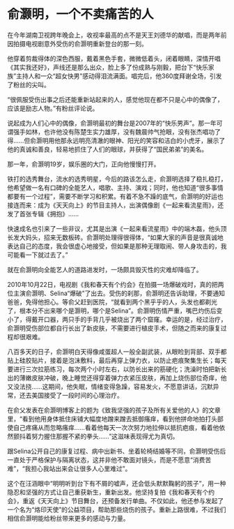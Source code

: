 # 俞灏明，一个不卖痛苦的人

在今年湖南卫视跨年晚会上，收视率最高的点不是天王刘德华的献唱，而是两年前因拍摄电视剧意外受伤的俞灏明重新登台的那一刻。

他穿着剪裁得体的深色西服，戴着黑色手套，微微低着头，闭着眼睛，深情开唱《其实我还好》，声线还是那么出众，脸上多了份成熟与刚毅，把台下“快乐家族”主持人和一众“超女快男”感动得泪流满面。唱完后，他360度拜谢全场，引发了粉丝的尖叫。

“很佩服受伤出事之后还能重新站起来的人，感觉他现在都不只是心中的偶像了，应该是励志人物。”有粉丝评论说。

说起成为人们心中的偶像，俞灏明最初的舞台是2007年的“快乐男声”。那一年可谓强手如林，也许他没有陈楚生实力雄厚，没有魏晨帅气抢眼，没有张杰唱功了得……但俞灏明用他那永远明亮清澈的眼神、阳光的笑容和洁白的小虎牙，展示了他的真诚和善良，轻易地抓住了人们的眼球，并获得了“国民弟弟”的美名。

那一年，俞灏明19岁，娱乐圈的大门，正向他慢慢打开。

铁打的选秀舞台，流水的选秀明星，今后的路该怎么走，俞灏明选择了稳扎稳打，他希望做一名有口碑的全能艺人，唱歌、主持、演戏；同时，他也知道“很多事情都要有一个过程”，需要不断学习和积累。有着不急不躁的底气，俞灏明的好运也接连而来：成为《天天向上》的节目主持人，出演偶像剧《一起来看流星雨》，还发了首张专辑《拥抱》……

快速成名也引来了一些非议，尤其是出演《一起来看流星雨》中的端木磊，他头顶长发大妈头，招来无数板砖。俞灏明处理得很得体，“如果大家的声音是很真诚地表达自己的态度，我会很虚心地接受，但如果是那种无理取闹、带人身攻击的，我可能看一下就过去了。”

就在俞灏明向全能艺人的道路进发时，一场颇具毁灭性的灾难却降临了。

2010年10月22日，电视剧《我和春天有个约会》在拍摄一场爆破戏时，真的把两位主演俞灏明、Selina“爆破”了出去。受伤的刹那，俞灏明还告诉助理，不要通知爸爸，免得他担心。等俞父赶到医院，“就看到两个黑乎乎的人，头发也都剃光了，根本分不出来哪个是灏明，哪个是Selina”。俞灏明伤情严重，嘴巴灼伤后变小了，得戴开口器，两只手的手背几乎被烧出了两个窟窿。幸运的是，经过治疗，俞灏明受伤部位都自行长出了新皮肤，不需要进行植皮手术，但随之而来的康复过程却很艰难。

八百多天的日子，俞灏明白天得像咸蛋超人一般全副武装，从眼睑到背部、双手都贴上硅胶贴片，接着是泡沫敷料，最后再穿上弹力衣，以防止疤痕聚集生长；每天要进行三次拉筋练习，每次两个小时左右，以防长出来的筋硬化；洗澡时怕把新长出的薄嫩皮肤冲破，晚上睡觉还得穿着弹力衣紧压皮肤，再加上烧伤部位奇痒，他又没法挠……这期间，他失眠，情绪变得急躁，容易发火，不愿意讲话，沉默异常，还去美国接受了一段时间的心理治疗。

在俞父发表在俞灏明博客上的题为《致我坚强的孩子及所有关爱他的人》的文章里，“看到他用身体抵住床铺大幅度地蹭来蹭去抵御瘙痒，看到他拼命地拍打头部使自己疼痛从而忽略瘙痒……看着他每天一次次努力地拉伸以抵抗疤痕，看着他依然颤抖着努力握住那握不紧的拳头……”这滋味表现得尤为真切。

跟Selina公开自己的康复过程、病中出新书、坐着轮椅结婚等不同，俞灏明受伤后一直处于严格保护与隔离状态，这并非他不敢面对镜头，而是不愿意“消费苦难”，“我担心我站出来会让很多人心里难过”。

这个在汪涵眼中“明明听到台下有不屑的嘘声，还会低头默默鞠躬的孩子”，用一种隐忍和坚强的方式让自己重获新生，重新出发。他坚持复拍《我和春天有个约会》，重返《天天向上》节目舞台，还预备发行单曲。不仅如此，他还参与发起了一个名为“烙印天使”的公益项目，帮助那些烧伤的孩子。重新上路很难，不过我们相信俞灏明能给粉丝带来更多的感动与力量。